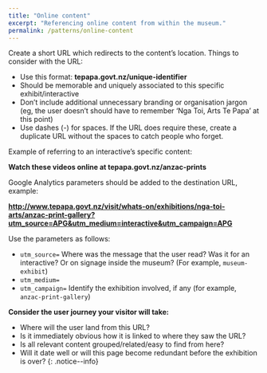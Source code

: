 ```yaml
---
title: "Online content"
excerpt: "Referencing online content from within the museum."
permalink: /patterns/online-content
---
```


Create a short URL which redirects to the content’s location. Things to consider with the URL:

* Use this format: __tepapa.govt.nz/unique-identifier__
* Should be memorable and uniquely associated to this specific exhibit/interactive
* Don’t include additional unnecessary branding or organisation jargon (eg, the user doesn’t should have to remember ‘Nga Toi, Arts Te Papa’ at this point)
* Use dashes (-) for spaces. If the URL does require these, create a duplicate URL without the spaces to catch people who forget.

Example of referring to an interactive’s specific content:

__Watch these videos online at tepapa.govt.nz/anzac-prints__


Google Analytics parameters should be added to the destination URL, example:

__http://www.tepapa.govt.nz/visit/whats-on/exhibitions/nga-toi-arts/anzac-print-gallery?utm_source=APG&utm_medium=interactive&utm_campaign=APG__


Use the parameters as follows:

* `utm_source=` Where was the message that the user read? Was it for an interactive? Or on signage inside the museum? (For example, `museum-exhibit`)
* `utm_medium=` 
* `utm_campaign=` Identify the exhibition involved, if any (for example, `anzac-print-gallery`)


__Consider the user journey your visitor will take:__

* Where will the user land from this URL?
* Is it immediately obvious how it is linked to where they saw the URL?
* Is all relevant content grouped/related/easy to find from here?
* Will it date well or will this page become redundant before the exhibition is over?
{: .notice--info}
